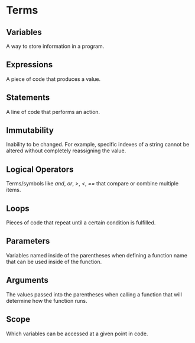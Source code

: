 # Terms

## Variables
A way to store information in a program.

## Expressions
A piece of code that produces a value.

## Statements
A line of code that performs an action.

## Immutability
Inability to be changed. For example, specific indexes of a string cannot be altered without completely reassigning the value.

## Logical Operators
Terms/symbols like _and_, _or_, _>_, _<_, _==_ that compare or combine multiple items.

## Loops
Pieces of code that repeat until a certain condition is fulfilled.

## Parameters
Variables named inside of the parentheses when defining a function name that can be used inside of the function.

## Arguments
The values passed into the parentheses when calling a function that will determine how the function runs.

## Scope
Which variables can be accessed at a given point in code.